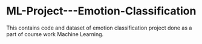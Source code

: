 # ML-Project---Emotion-Classification
This contains code and dataset of emotion classification project done as a part of course work Machine Learning.
